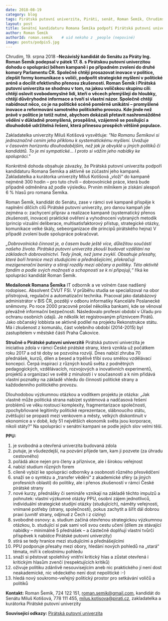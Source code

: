 ```yaml
---
date: 2018-08-19
category: blog
tags: Pirátská putovní univerzita, Piráti, senát, Roman Šemík, Chrudimsko
layout: post
title: Senátní kandidaturu Romana Šemíka podpoří Pirátská putovní univerzita
author: Roman Šemík
authorId: roman.semik    # uid nekoho z _people (nepoviné)
image: posts/podpis5.jpg
---
```


Chrudim, 19. srpna 2018 –**Nezávislý kandidát do Senátu za Piráty Ing. Roman Šemík podepsal v pátek 17. 8. s Pirátskou putovní univerzitou dohodu o spolupráci během kampaně i po případném zvolení do druhé komory Parlamentu ČR. Společně chtějí prosazovat inovace v politice, zlepšit formy komunikace s voliči, podpořit strategické myšlení v politické aréně a docílit efektivního přenosu zkušeností.
Roman Šemík i Pirátská putovní univerzita se shodnou v tom, na jakou voličskou skupinu cílí: chtějí oslovit svobodomyslné lidi, kteří o věcech přemýšlejí do hloubky, chtějí důvěryhodné informace a tvoří si vlastní názor. Společně chtějí nabídnout něco, co je na politické scéně poměrně unikátní – promyšlené inovace a reformování samotného politického provozu. Kde jinde než právě v politice je totiž nutné, abychom dokázali přetavit nashromážděné vědění v důkladně promyšlená, prospěšná, vzájemně se posilující a dlouhodobě udržitelná řešení, která přinesou prospěch většině populace.** 

Zakladatelka univerzity Miluš Kotišová vysvětluje: *"Na Romanu Šemíkovi si jednoznačně cením jeho příklonu k systematickému myšlení. Uvažuje v časovém horizontu dlouhodobějším, než jak je obvyklé u jiných politiků či kandidátů. To je mi sympatické... I proto si vážím jeho nabídky ke spolupráci."* 

Konkrétně dohoda obsahuje závazky, že Pirátská putovní univerzita podpoří kandidaturu Romana Šemíka a aktivně se zúčastní jeho kampaně. Zakladatelka a kurátorka univerzity Miluš Kotišová „vloží“ do kampaně nejméně 300 hodin – pro tuto chvíli – dobrovolnické práce, která bude případně odměněna až podle výsledku. Prvním milníkem je získání alespoň 6 % hlasů pro romana Šemíka. 

Roman Šemík, kandidát do Senátu, zase v rámci své kampaně přispěje k naplnění dílčích cílů Pirátské putovní univerzity, pro danou kampaň jde zejména o:
zachycení příprav a realizace kampaně (systematický přenos zkušenosti, inovace)
praktické ověření a vyhodnocení vybraných metodik (princip vizuální deliberace, multisatisfaktorový přístup, strategické otázky, komunikace velké škály, sebeorganizace dle principů pirátského hejna)
V případě zvolení bude spolupráce pokračovat.

*„Dobrovolnická činnost je, a časem bude ještě více, důležitou součástí našeho života. Pirátská putovní univerzita zkouší budovat vzdělání na základech dobrovolnictví. Tedy jinak, než jsme zvyklí. Obsahuje přesahy, které boří hranice mezi studujícími a přednášejícími, překračují mezigenerační bariéry a stírají rozdíly mezi občany a politiky. Této aktivitě fandím a podle svých možností a schopností se k ní připojuji,“* říká ke spolupráci kandidát Roman Šemík.

**Medailonek Romana Šemíka**
IT odborník a ve volném čase nadšený rodopisec. Absolvent ČVUT FSI. V průběhu studia se specializoval na obor přístrojová, regulační a automatizační technika. Pracoval jako databázový administrátor v BIS ČR, později v odboru informatiky Kanceláře Poslanecké sněmovny. Po roce 2000 pracovně prošel několika bankami, kde se věnoval převážně informační bezpečnosti. Následovalo profesní období v Úřadu pro ochranu osobních údajů. Je několik let registrovaným příznivcem Pirátů. Jako občanský lobbista se aktivně podílel na projektu Rekonstrukce státu. Má i zkušenost z komunálu, část volebního období (2014-2015) byl zastupitelem v městské části Praha Čakovice. 

**Stručně o Pirátské putovní univerzitě**
Pirátská putovní univerzita je iniciativa zdola v rámci České pirátské strany, která vznikla už počátkem roku 2017 a od té doby se pozvolna rozvíjí. Dnes nabízí zhruba 70 přednášek, kurzů, dílen a besed a trpělivě tříbí svou smělou vzdělávací koncepci. Čerpá inspiraci z různých koutů světa z podnětných pedagogických, vzdělávacích, rozvojových a inovativních experimentů, projektů a organizací ve světě z minulosti i v současnosti a k nim přidává vlastní poznatky na základě vhledu do činnosti politické strany a každodenního politického provozu. 

Dlouhodobou výzkumnou otázkou a vodítkem projektu je otázka: „Jak vlastně může politická strana nabízet systémová a nadčasová řešení problémů ve věku rostoucí komplexity, fragmentarizace společnosti, zpochybňované legitimity politické reprezentace, slábnoucího státu, zvětšující se propasti mezi venkovem a městy, velkých diskontinuit v ekonomice a v době, kdy 51 největších ekonomik světa jsou korporace, nikoli státy?“ Na spolupráci v senátní kampani se podle jejích slov velmi těší.

**PPU:**
1. je svobodná a otevřená univerzita budovaná zdola
2.  putuje, je všudezdejší, na pozvání přijede tam, kam ji pozvete (za úhradu cestovného)
3. pořádá akce nejen pro členy a příznivce, ale i širokou veřejnost
4. nabízí studium různých forem
5. cíleně vybízí ke spolupráci odborníky a osobnosti různého přesvědčení
6. snaží se o syntézu a „transfer vědění“ z akademické sféry (a jiných profesních oblastí) do politiky, ale i přenos zkušeností v rámci České pirátské strany
7. nové kurzy, přednášky či semináře vznikají na základě těchto impulzů a pohnutek: vlastní výzkumné otázky PPU, osobní zájem jednotlivců, individuální strategické studijní otázky (studujících), náměty veřejnosti, vnímané potřeby (strany, společnosti), pokus zachytit a šířit dál dobrou praxi (uvnitř strany, odjinud z Čech i z ciziny)
8. svobodné osnovy: a. studium začíná otevřenou strategickou výzkumnou otázkou, b. studující si pak sami volí svou cestu učení (dílem ze stávající nabídky – minimálně 5 přednášek – a částečně doplňují vlastní tvůrčí příspěvek k nabídce Pirátské putovní univerzity) 
9. stírá se tedy hranice mezi studujícími a přednášejícími
10. PPU podporuje přesahy mezi obory, hledání nových pohledů na „stará“ témata, míří k celostnímu pohledu 
11. snaží si pěstovat spolehlivý vnitřní kritický hlas a zůstat otevřená i kritickým hlasům zvenčí (respektujících kritiků)
12. oživuje politiku zdánlivě nesouvisejícím aneb nic praktického jí není dost neakademické, nic vědeckého není dost nepolitické :-)
13. hledá nový soukromo-veřejný politický prostor pro setkávání voličů a politiků

**Kontakt:**
Roman Šemík, 724 122 151, roman.semik@gmail.com, kandidát do Senátu
Miluš Kotišová, 778 111 455, milus.kotisova@pirati.cz, zakladatelka a kurátorka Pirátské putovní univerzity

**Související odkazy:**
[Pirátská putovní univerzita][1]

[1]:https://www.facebook.com/groups/257921767995854/ 
